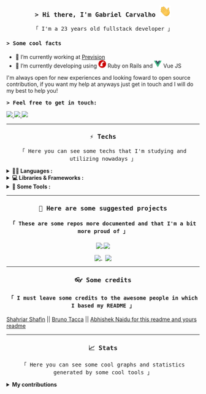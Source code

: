 

<h3 align="center"><samp>&gt; Hi there, I'm Gabriel Carvalho <img src="/public/waving.gif" height="30px" alt="Hi there" /></samp></h3>

<p align="center"> <samp>「 I'm a 23 years old fullstack developer 」</samp> </p>

<h4><samp>&gt; Some cool facts</samp></h4>

- 🔭 I’m currently working at [Prevision](https://www.prevision.com.br/)
- 🌱 I’m currently developing using <a href="https://rubyonrails.org/"><img src="/public/rails.png" height="20px" alt="Ruby on Rails" /></a> Ruby on Rails and <a href="https://vuejs.org/"> <img src="/public/vuejs.png" height="20px" alt="Vue JS" /></a> Vue JS

I'm always open for new experiences and looking foward to open source contribution, if you want my help at anyways just get in touch and I will do my best to help you!

<b><samp>&gt; Feel free to get in touch: </samp></b>
<p>
<a href="https://www.linkedin.com/in/gcb/">
	<img src="https://img.shields.io/badge/LinkedIn-0077B5?style=for-the-badge&logo=linkedin&logoColor=white" />
</a>
<a href="mailto:braga.gabrielcarvalho@gmail.com">
	<img src="https://img.shields.io/badge/Email_me-D14836?style=for-the-badge&logo=gmail&logoColor=white" />
</a>
<a href="https://discord.com/app" target="_blank">
  <img src="https://img.shields.io/badge/gcarvalho%234211-%237289DA.svg?style=for-the-badge&logo=discord&logoColor=white"/>
</a>
</p>

---

<h3 align="center"><samp> ⚡ Techs </samp></h3>
<p align="center"> <samp>「 Here you can see some techs that I'm studying and utilizing nowadays 」</samp> </p>

<details>
	<summary><b>👨‍💻 Languages :</b></summary>
	</br>

![HTML5](https://img.shields.io/badge/HTML5-E34F26?style=for-the-badge&logo=html5&logoColor=white)
![CSS3](https://img.shields.io/badge/CSS3-1572B6?style=for-the-badge&logo=css3&logoColor=white)
![JavaScript](https://img.shields.io/badge/JavaScript-323330?style=for-the-badge&logo=javascript&logoColor=F7DF1E)
![TypeScript](https://img.shields.io/badge/Typescript-007ACC?style=for-the-badge&logo=typescript&logoColor=white)
![Ruby](https://img.shields.io/badge/Ruby-CC0000?style=for-the-badge&logo=ruby&logoColor=white)
![Python](https://img.shields.io/badge/Python-ffDE57?style=for-the-badge&logo=python&logoColor=4584b6)
![Rust](https://img.shields.io/badge/Rust-b7410e?style=for-the-badge&logo=rust)
</details>

<details>
	<summary><b>💻 Libraries & Frameworks :</b></summary>
	</br>

![React](https://img.shields.io/badge/React-20232A?style=for-the-badge&logo=react&logoColor=61DAFB)
![Next JS](https://img.shields.io/badge/Next-black?style=for-the-badge&logo=next.js&logoColor=white)
![Vue.JS](https://img.shields.io/badge/Vue.js-35495e?&style=for-the-badge&logo=vue.js)
![Chakra UI](https://img.shields.io/badge/Chakra_UI-E6FFFA?&style=for-the-badge&logo=chakraui)
![Nodejs](https://img.shields.io/badge/Node.js-339933?style=for-the-badge&logo=nodedotjs&logoColor=white)
![Ruby on Rails](https://img.shields.io/badge/Ruby_on_rails-CC0000?style=for-the-badge&logo=ruby-on-rails&logoColor=white)
</details>

<details>
	<summary><b>🔧 Some Tools :</b></summary>
	</br>
	
![Docker](https://img.shields.io/badge/Docker-007ACC?style=for-the-badge&logo=docker&logoColor=white)
![Git](https://img.shields.io/badge/git-%23F05033.svg?style=for-the-badge&logo=git&logoColor=white)
![Figma](https://img.shields.io/badge/figma-%23F24E1E.svg?style=for-the-badge&logo=figma&logoColor=white)
![LaTeX](https://img.shields.io/badge/latex-%23008080.svg?style=for-the-badge&logo=latex&logoColor=white)
![Insomnia](https://img.shields.io/badge/Insomnia-black?style=for-the-badge&logo=insomnia&logoColor=5849BE)
![Visual Studio Code](https://img.shields.io/badge/Visual%20Studio%20Code-0078d7.svg?style=for-the-badge&logo=visual-studio-code&logoColor=white)
![NPM](https://img.shields.io/badge/npm-CB3837?style=for-the-badge&logo=npm&logoColor=white)
![Yarn](https://img.shields.io/badge/Yarn-007ACC?style=for-the-badge&logo=yarn&logoColor=white)

</details>

---

<h3 align="center"><samp> 🙋 Here are some suggested projects </samp></h3>

<h4 align="center"><samp>「 These are some repos more documented and that I'm a bit more proud of 」</samp></h4>

<p align="center">
	<a href="https://github.com/GbCarvalho/ignews">
		<img width='49%' align="center"src="https://github-readme-stats.vercel.app/api/pin/?username=gbcarvalho&repo=ignews&border_color=FFFFFF&bg_color=0D1117&title_color=C9D1D9&text_color=8B949E&icon_color=02D892" />
	</a>
	<a href="https://github.com/GbCarvalho/spacetraveling">
		<img width='49%' align="center"src="https://github-readme-stats.vercel.app/api/pin/?username=gbcarvalho&repo=spacetraveling&border_color=FFFFFF&bg_color=0D1117&title_color=C9D1D9&text_color=8B949E&icon_color=02D892" />
	</a>
</p>
<p align="center">
	<a href="https://github.com/GbCarvalho/problemongs">
		<img width='49%' align="center"src="https://github-readme-stats.vercel.app/api/pin/?username=gbcarvalho&repo=problemongs&border_color=FFFFFF&bg_color=0D1117&title_color=C9D1D9&text_color=8B949E&icon_color=02D892" />
	</a>
	<span>&nbsp;</span>
	<a href="https://github.com/GbCarvalho/DashIg">
		<img width='49%' align="center"src="https://github-readme-stats.vercel.app/api/pin/?username=gbcarvalho&repo=DashIg&border_color=FFFFFF&bg_color=0D1117&title_color=C9D1D9&text_color=8B949E&icon_color=02D892" />
	</a>
</p>

---

<h3 align="center"><samp> 👓 Some credits </samp></h3>

<h4 align="center"><samp>「 I must leave some credits to the awesome people in which I based my README 」</samp></h4>
	
[Shahriar Shafin](https://github.com/shahriarshafin/shahriarshafin/blob/main/README.md) || [Bruno Tacca](https://github.com/brunotacca/brunotacca) || [Abhishek Naidu for this readme and yours readme](https://github.com/abhisheknaiidu/awesome-github-profile-readme#descriptive-)

---

<h3 align="center"><samp> 📈 Stats </samp></h3>
<p align="center"> <samp>「 Here you can see some cool graphs and statistics generated by some cool tools 」</samp> </p>
<details>
	<summary><b>My contributions</b></summary>
	</br>
	<p align="center">
		<img width="48%" height="195" src="https://github-readme-stats.vercel.app/api?username=gbcarvalho&show_icons=true&hide_border=true&theme=nord" />
		<img width="48%" height="195" src="https://github-readme-stats.vercel.app/api/top-langs/?username=gbcarvalho&layout=compact&&hide_border=true&langs_count=5&theme=nord"/>
	</p>
	<p align="center">
		<img align="center" src="https://activity-graph.herokuapp.com/graph?username=gbcarvalho&hide_border=true&theme=nord" alt="graph">
	</p>
	<h4 align="center"><samp>「 I had some fun doing this with git workflow, so I decided to leave it here 」</samp></h4>
	<p align="center">
		<img align="center" src="https://github.com/GBcarvalho/GBcarvalho/blob/output/github-contribution-grid-snake.svg" alt="snake">
	</p>
 </details>
